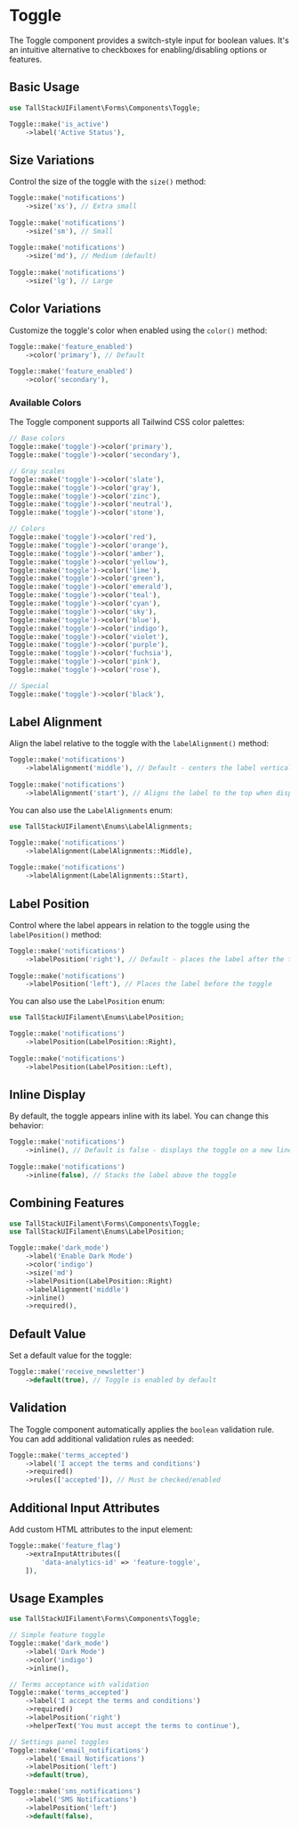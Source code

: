 # Toggle

The Toggle component provides a switch-style input for boolean values. It's an intuitive alternative to checkboxes for enabling/disabling options or features.

## Basic Usage

```php
use TallStackUIFilament\Forms\Components\Toggle;

Toggle::make('is_active')
    ->label('Active Status'),
```

## Size Variations

Control the size of the toggle with the `size()` method:

```php
Toggle::make('notifications')
    ->size('xs'), // Extra small
    
Toggle::make('notifications')
    ->size('sm'), // Small
    
Toggle::make('notifications')
    ->size('md'), // Medium (default)
    
Toggle::make('notifications')
    ->size('lg'), // Large
```

## Color Variations

Customize the toggle's color when enabled using the `color()` method:

```php
Toggle::make('feature_enabled')
    ->color('primary'), // Default
    
Toggle::make('feature_enabled')
    ->color('secondary'),
```

### Available Colors

The Toggle component supports all Tailwind CSS color palettes:

```php
// Base colors
Toggle::make('toggle')->color('primary'),
Toggle::make('toggle')->color('secondary'),

// Gray scales
Toggle::make('toggle')->color('slate'),
Toggle::make('toggle')->color('gray'),
Toggle::make('toggle')->color('zinc'),
Toggle::make('toggle')->color('neutral'),
Toggle::make('toggle')->color('stone'),

// Colors
Toggle::make('toggle')->color('red'),
Toggle::make('toggle')->color('orange'),
Toggle::make('toggle')->color('amber'),
Toggle::make('toggle')->color('yellow'),
Toggle::make('toggle')->color('lime'),
Toggle::make('toggle')->color('green'),
Toggle::make('toggle')->color('emerald'),
Toggle::make('toggle')->color('teal'),
Toggle::make('toggle')->color('cyan'),
Toggle::make('toggle')->color('sky'),
Toggle::make('toggle')->color('blue'),
Toggle::make('toggle')->color('indigo'),
Toggle::make('toggle')->color('violet'),
Toggle::make('toggle')->color('purple'),
Toggle::make('toggle')->color('fuchsia'),
Toggle::make('toggle')->color('pink'),
Toggle::make('toggle')->color('rose'),

// Special
Toggle::make('toggle')->color('black'),
```

## Label Alignment

Align the label relative to the toggle with the `labelAlignment()` method:

```php
Toggle::make('notifications')
    ->labelAlignment('middle'), // Default - centers the label vertically with the toggle
    
Toggle::make('notifications')
    ->labelAlignment('start'), // Aligns the label to the top when displayed next to the toggle
```

You can also use the `LabelAlignments` enum:

```php
use TallStackUIFilament\Enums\LabelAlignments;

Toggle::make('notifications')
    ->labelAlignment(LabelAlignments::Middle),
    
Toggle::make('notifications')
    ->labelAlignment(LabelAlignments::Start),
```

## Label Position

Control where the label appears in relation to the toggle using the `labelPosition()` method:

```php
Toggle::make('notifications')
    ->labelPosition('right'), // Default - places the label after the toggle
    
Toggle::make('notifications')
    ->labelPosition('left'), // Places the label before the toggle
```

You can also use the `LabelPosition` enum:

```php
use TallStackUIFilament\Enums\LabelPosition;

Toggle::make('notifications')
    ->labelPosition(LabelPosition::Right),
    
Toggle::make('notifications')
    ->labelPosition(LabelPosition::Left),
```

## Inline Display

By default, the toggle appears inline with its label. You can change this behavior:

```php
Toggle::make('notifications')
    ->inline(), // Default is false - displays the toggle on a new line
    
Toggle::make('notifications')
    ->inline(false), // Stacks the label above the toggle
```

## Combining Features

```php
use TallStackUIFilament\Forms\Components\Toggle;
use TallStackUIFilament\Enums\LabelPosition;

Toggle::make('dark_mode')
    ->label('Enable Dark Mode')
    ->color('indigo')
    ->size('md')
    ->labelPosition(LabelPosition::Right)
    ->labelAlignment('middle')
    ->inline()
    ->required(),
```

## Default Value

Set a default value for the toggle:

```php
Toggle::make('receive_newsletter')
    ->default(true), // Toggle is enabled by default
```

## Validation

The Toggle component automatically applies the `boolean` validation rule. You can add additional validation rules as needed:

```php
Toggle::make('terms_accepted')
    ->label('I accept the terms and conditions')
    ->required()
    ->rules(['accepted']), // Must be checked/enabled
```

## Additional Input Attributes

Add custom HTML attributes to the input element:

```php
Toggle::make('feature_flag')
    ->extraInputAttributes([
        'data-analytics-id' => 'feature-toggle',
    ]),
```

## Usage Examples

```php
use TallStackUIFilament\Forms\Components\Toggle;

// Simple feature toggle
Toggle::make('dark_mode')
    ->label('Dark Mode')
    ->color('indigo')
    ->inline(),

// Terms acceptance with validation
Toggle::make('terms_accepted')
    ->label('I accept the terms and conditions')
    ->required()
    ->labelPosition('right')
    ->helperText('You must accept the terms to continue'),

// Settings panel toggles
Toggle::make('email_notifications')
    ->label('Email Notifications')
    ->labelPosition('left')
    ->default(true),

Toggle::make('sms_notifications')
    ->label('SMS Notifications')
    ->labelPosition('left')
    ->default(false),
```
